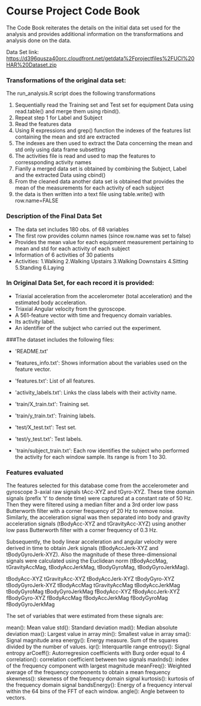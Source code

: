 # Course Project Code Book

The Code Book reiterates the details on the initial data set used for the analysis and provides additional information on the 
transformations and analysis done on the data.

Data Set link: https://d396qusza40orc.cloudfront.net/getdata%2Fprojectfiles%2FUCI%20HAR%20Dataset.zip 

### Transformations of the original data set:
The run_analysis.R script does the following transformations

1. Sequentially read the Training set and Test set for equipment Data using read.table() and merge them using rbind(). 
2. Repeat step 1 for Label and Subject
3. Read the features data 
4. Using R expressions and grep() function the indexes of the features list containing the mean and std are extracted
5. The indexes are then used to extract the Data concerning the mean and std only using data frame subsetting
6. The activities file is read and used to map the features to corressponding activity names 
7. Fianlly a merged data set is obtained by combining the Subject, Label and the extracted Data using cbind()
8. From the cleaned data another data set is obtained that provides the mean of the measurements for each activity of each subject
9. the data is then written into a text file using table.write() with row.name=FALSE

### Description of the Final Data Set
- The data set includes 180 obs. of  68 variables
- The first row provides column names (since row.name was set to false)
- Provides the mean value for each equipment measurement pertaining to mean and std for each activity of each subject
- Information of 6 activities of 30 patients 
- Activities: 1.Walking 2.Walking Upstairs 3.Walking Downstairs 4.Sitting 5.Standing 6.Laying 

### In Original Data Set, for each record it is provided:

- Triaxial acceleration from the accelerometer (total acceleration) and the estimated body acceleration.
- Triaxial Angular velocity from the gyroscope. 
- A 561-feature vector with time and frequency domain variables. 
- Its activity label. 
- An identifier of the subject who carried out the experiment.

###The dataset includes the following files:

- 'README.txt'

- 'features_info.txt': Shows information about the variables used on the feature vector.

- 'features.txt': List of all features.

- 'activity_labels.txt': Links the class labels with their activity name.

- 'train/X_train.txt': Training set.

- 'train/y_train.txt': Training labels.

- 'test/X_test.txt': Test set.

- 'test/y_test.txt': Test labels.

- 'train/subject_train.txt': Each row identifies the subject who performed the activity for each window sample. Its range is from 1 to 30. 

### Features evaluated
The features selected for this database come from the accelerometer and gyroscope 3-axial raw signals tAcc-XYZ and tGyro-XYZ. These time domain signals (prefix 't' to denote time) were captured at a constant rate of 50 Hz. Then they were filtered using a median filter and a 3rd order low pass Butterworth filter with a corner frequency of 20 Hz to remove noise. Similarly, the acceleration signal was then separated into body and gravity acceleration signals (tBodyAcc-XYZ and tGravityAcc-XYZ) using another low pass Butterworth filter with a corner frequency of 0.3 Hz. 

Subsequently, the body linear acceleration and angular velocity were derived in time to obtain Jerk signals (tBodyAccJerk-XYZ and tBodyGyroJerk-XYZ). Also the magnitude of these three-dimensional signals were calculated using the Euclidean norm (tBodyAccMag, tGravityAccMag, tBodyAccJerkMag, tBodyGyroMag, tBodyGyroJerkMag). 


tBodyAcc-XYZ
tGravityAcc-XYZ
tBodyAccJerk-XYZ
tBodyGyro-XYZ
tBodyGyroJerk-XYZ
tBodyAccMag
tGravityAccMag
tBodyAccJerkMag
tBodyGyroMag
tBodyGyroJerkMag
fBodyAcc-XYZ
fBodyAccJerk-XYZ
fBodyGyro-XYZ
fBodyAccMag
fBodyAccJerkMag
fBodyGyroMag
fBodyGyroJerkMag

The set of variables that were estimated from these signals are: 

mean(): Mean value
std(): Standard deviation
mad(): Median absolute deviation 
max(): Largest value in array
min(): Smallest value in array
sma(): Signal magnitude area
energy(): Energy measure. Sum of the squares divided by the number of values. 
iqr(): Interquartile range 
entropy(): Signal entropy
arCoeff(): Autorregresion coefficients with Burg order equal to 4
correlation(): correlation coefficient between two signals
maxInds(): index of the frequency component with largest magnitude
meanFreq(): Weighted average of the frequency components to obtain a mean frequency
skewness(): skewness of the frequency domain signal 
kurtosis(): kurtosis of the frequency domain signal 
bandsEnergy(): Energy of a frequency interval within the 64 bins of the FFT of each window.
angle(): Angle between to vectors.
